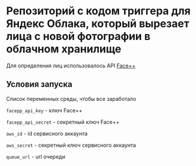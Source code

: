 # Репозиторий с кодом триггера для Яндекс Облака, который вырезает лица с новой фотографии в облачном хранилище

Для определения лиц использовалось API [Face++](https://www.faceplusplus.com/)

## Условия запуска
Список переменных среды, чтобы все заработало

`facepp_api_key` - ключ Face++

`facepp_api_secret` - секретный ключ Face++

`aws_id` - id сервисного аккаунта

`aws_secret` - секретный ключ сервисного аккаунта

`queue_url` - url очереди 